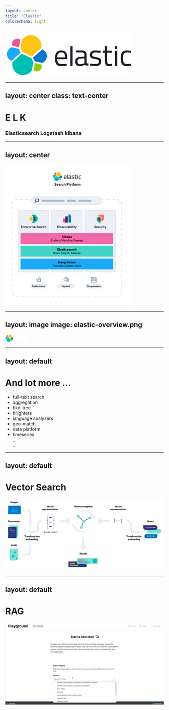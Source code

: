 ```yaml
--- 
layout: center
title: "Elastic"
colorSchema: light
--- 
```



<img src="/public/elastic.svg" width="400" class="center" />

---
layout: center
class: text-center
---

# E L K

### Elasticsearch Logstash kibana

---
layout: center
---

<img src="/public/elastic-stacks.png" width="400" class="center" />


---
layout: image
image: elastic-overview.png
---

<img src="/public/elastic-white.png" width="75" class="absolute left-10px top-10px"/>

---
layout: default
---

# And lot more ...

- full-text search
- aggregation
- bkd-tree
- hilighters
- language analyzers
- geo-match
- data platform
- timeseries  
...  
...

---
layout: default
---

# Vector Search
<img src="/public/vector-search.png" />

---
layout: default
---

# RAG
<img src="/public/playground.gif" />
